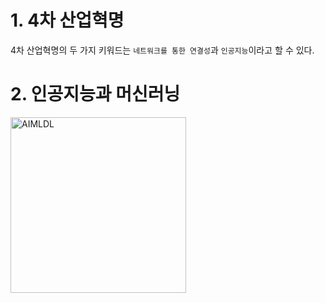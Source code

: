 # 1. 4차 산업혁명
4차 산업혁명의 두 가지 키워드는 ```네트워크를 통한 연결성```과 ```인공지능```이라고 할 수 있다.

# 2. 인공지능과 머신러닝
<img width="281" alt="AIMLDL" src="https://github.com/realhoon/MLwithPython/assets/86945081/7c4500cf-dbdf-44ba-92c9-7a54eea0e369">

